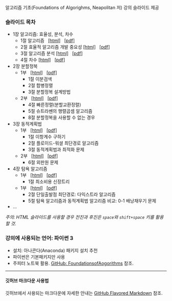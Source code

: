 알고리즘 기초(Foundations of Algorighms, Neapolitan 저) 강의 슬라이드 제공

### 슬라이드 목차

* 1장 알고리즘: 효율성, 분석, 차수
    * 1절 알고리즘 &nbsp;
        [[html]](./slides/Algo-01-AlgorithmsIntro-1.slides.html) &nbsp;
        [[pdf]](./slides/Algo-01-AlgorithmsIntro-1-slides.pdf)
    * 2절 효율적 알고리즘 개발 중요성
        [[html]](./slides/Algo-01-AlgorithmsIntro-2.slides.html) &nbsp;
        [[pdf]](./slides/Algo-01-AlgorithmsIntro-2-slides.pdf)
    * 3절 알고리즘 분석
        [[html]](./slides/Algo-01-AlgorithmsIntro-3.slides.html) &nbsp;
        [[pdf]](./slides/Algo-01-AlgorithmsIntro-3-slides.pdf)
    * 4절 차수
        [[html]](./slides/Algo-01-AlgorithmsIntro-4.slides.html) &nbsp;
        [[pdf]](./slides/Algo-01-AlgorithmsIntro-4-slides.pdf)
* 2장 분할정복
    * 1부 &nbsp;
        [[html]](./slides/Algo-02-Divide-and-Conquer-1.slides.html) &nbsp;
        [[pdf]](./slides/Algo-02-Divide-and-Conquer-1-slides.pdf) &nbsp;
        * 1절 이분검색
        * 2절 합병정렬
        * 3절 분할정복 설계방법
    * 2부 &nbsp;
        [[html]](./slides/Algo-02-Divide-and-Conquer-2.slides.html) &nbsp;
        [[pdf]](./slides/Algo-02-Divide-and-Conquer-2-slides.pdf) &nbsp;
        * 4절 빠른정렬(분할교환정렬)
        * 5절 슈트라쎈의 행렬곱셈 알고리즘
        * 8절 분할정복을 사용할 수 없는 경우
* 3장 동적계획법
    * 1부 &nbsp;
        [[html]](./slides/Algo-03-Dynamic_Programming-1.slides.html) &nbsp;
        [[pdf]](./slides/Algo-03-Dynamic_Programming-1-slides.pdf) &nbsp;
        * 1절 이항계수 구하기
        * 2절 플로이드-워셜 최단경로 알고리즘
        * 3절 동적계획법과 최적화 문제
    * 2부 &nbsp;
        [[html]](./slides/Algo-03-Dynamic_Programming-2.slides.html) &nbsp;
        [[pdf]](./slides/Algo-03-Dynamic_Programming-2-slides.pdf) &nbsp;
        * 6절 외판원 문제
* 4장 탐욕 알고리즘
    * 1부 &nbsp;
        [[html]](./slides/Algo-04-Greedy-Approach-1.slides.html) &nbsp;
        [[pdf]](./slides/Algo-04-Greedy-Approach-1-slides.pdf) &nbsp;
        * 1절 최소비용 신장트리
    * 1부 &nbsp;
        [[html]](./slides/Algo-04-Greedy-Approach-2.slides.html) &nbsp;
        [[pdf]](./slides/Algo-04-Greedy-Approach-2-slides.pdf) &nbsp;
        * 2절 단일출발점 최단경로: 다익스트라 알고리즘
        * 5절 탐욕 알고리즘과 동적계획법 알고리즘 비교: 0-1 배낭채우기 문제
* ...

*주의: HTML 슬라이드를 사용할 경우 전진과 후진은 `space`와 `shift+space` 키를 활용할 것.*

### 강의에 사용되는 언어: 파이썬 3

* 설치: 아나콘다(Anaconda) 패키지 설치 추천
* 파이썬은 기본패키지만 사용
* 주피터 노트북 활용. [GitHub: FoundationsofAogorithms](https://github.com/CodingRG-HKNU/FoundationsOfAlgorithms) 참조.

---

#### 깃허브 마크다운 사용법 

깃허브에서 사용되는 마크다운에 자세한 안내는 [GitHub Flavored Markdown](https://guides.github.com/features/mastering-markdown/) 참조.
